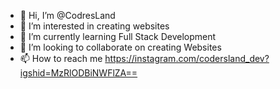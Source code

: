 - 👋 Hi, I’m @CodresLand
- 👀 I’m interested in creating websites
- 🌱 I’m currently learning Full Stack Development
- 💞️ I’m looking to collaborate on creating Websites
- 📫 How to reach me https://instagram.com/codersland_dev?igshid=MzRlODBiNWFlZA==

<!---
CodresLand/CodresLand is a ✨ special ✨ repository because its `README.md` (this file) appears on your GitHub profile.
You can click the Preview link to take a look at your changes.
--->
